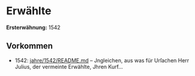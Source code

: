 # Erwählte

**Ersterwähnung:** 1542

## Vorkommen
- 1542: [jahre/1542/README.md](../jahre/1542/README.md) – Jngleichen, aus was für Urſachen
Herr Julius, der vermeinte Erwählte, Jhren Kurf...
